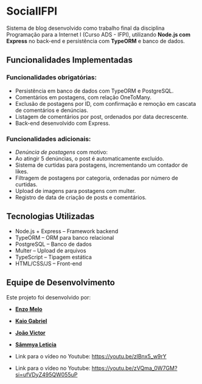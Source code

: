 # SocialIFPI

Sistema de blog desenvolvido como trabalho final da disciplina Programação para a Internet I (Curso ADS - IFPI), utilizando **Node.js com Express** no back-end e persistência com **TypeORM** e banco de dados.

## Funcionalidades Implementadas

### Funcionalidades obrigatórias:

-  Persistência em banco de dados com TypeORM e PostgreSQL.
-  Comentários em postagens, com relação OneToMany.
-  Exclusão de postagens por ID, com confirmação e remoção em cascata de comentários e denúncias.
-  Listagem de comentários por post, ordenados por data decrescente.
-  Back-end desenvolvido com Express.

### Funcionalidades adicionais:

-  *Denúncia de postagens* com motivo:
  - Ao atingir 5 denúncias, o post é automaticamente excluído.
-  Sistema de curtidas para postagens, incrementando um contador de likes.
-  Filtragem de postagens por categoria, ordenadas por número de curtidas.
-  Upload de imagens para postagens com multer.
-  Registro de data de criação de posts e comentários.

## Tecnologias Utilizadas

- Node.js + Express – Framework backend
- TypeORM – ORM para banco relacional
- PostgreSQL – Banco de dados
- Multer – Upload de arquivos
- TypeScript – Tipagem estática
- HTML/CSS/JS – Front-end 

## Equipe de Desenvolvimento

Este projeto foi desenvolvido por:

- **[Enzo Melo](https://github.com/EnzoMello)**  
- **[Kaio Gabriel](https://github.com/KaioGabriel-the)**  
- **[João Victor](https://github.com/victordev018)**  
- **[Sâmmya Leticia](https://github.com/samleticias)**

- Link para o vídeo no Youtube: https://youtu.be/zlBnx5_w9rY 
- Link para o vídeo no Youtube: https://youtu.be/zVQma_0W7GM?si=ufVDyZ495QW055uP

